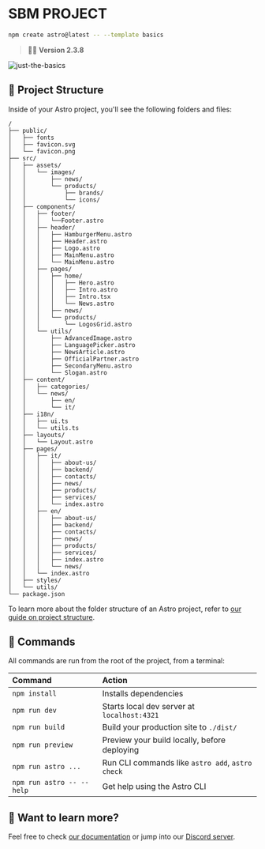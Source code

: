 # SBM PROJECT

```sh
npm create astro@latest -- --template basics
```

> 🧑‍🚀 **Version 2.3.8**

![just-the-basics](https://github.com/withastro/astro/assets/2244813/a0a5533c-a856-4198-8470-2d67b1d7c554)

## 🚀 Project Structure

Inside of your Astro project, you'll see the following folders and files:

```text
/
├── public/
│   ├── fonts
│   ├── favicon.svg
│   └── favicon.png
├── src/
│   ├── assets/
│   │   └── images/
│   │       ├── news/
│   │       └── products/
│   │           ├── brands/
│   │           └── icons/
│   ├── components/
│   │   ├── footer/
│   │   │   └──Footer.astro
│   │   ├── header/
│   │   │   ├── HamburgerMenu.astro
│   │   │   ├── Header.astro
│   │   │   ├── Logo.astro
│   │   │   ├── MainMenu.astro
│   │   │   └── MainMenu.astro
│   │   ├── pages/
│   │   │   ├── home/
│   │   │   │   ├── Hero.astro
│   │   │   │   ├── Intro.astro
│   │   │   │   ├── Intro.tsx
│   │   │   │   └── News.astro
│   │   │   ├── news/
│   │   │   └── products/
│   │   │       └── LogosGrid.astro
│   │   └── utils/
│   │       ├── AdvancedImage.astro
│   │       ├── LanguagePicker.astro
│   │       ├── NewsArticle.astro
│   │       ├── OfficialPartner.astro
│   │       ├── SecondaryMenu.astro
│   │       └── Slogan.astro
│   ├── content/
│   │   ├── categories/
│   │   └── news/
│   │       ├── en/
│   │       └── it/
│   ├── i18n/
│   │   ├── ui.ts
│   │   └── utils.ts
│   ├── layouts/
│   │   └── Layout.astro
│   ├── pages/
│   │   ├── it/
│   │   │   ├── about-us/
│   │   │   ├── backend/
│   │   │   ├── contacts/
│   │   │   ├── news/
│   │   │   ├── products/
│   │   │   ├── services/
│   │   │   └── index.astro
│   │   ├── en/
│   │   │   ├── about-us/
│   │   │   ├── backend/
│   │   │   ├── contacts/
│   │   │   ├── news/
│   │   │   ├── products/
│   │   │   ├── services/
│   │   │   ├── index.astro
│   │   │   └── news/
│   │   └── index.astro
│   ├── styles/
│   └── utils/
└── package.json
```

To learn more about the folder structure of an Astro project, refer to [our guide on project structure](https://docs.astro.build/en/basics/project-structure/).

## 🧞 Commands

All commands are run from the root of the project, from a terminal:

| Command                   | Action                                           |
| :------------------------ | :----------------------------------------------- |
| `npm install`             | Installs dependencies                            |
| `npm run dev`             | Starts local dev server at `localhost:4321`      |
| `npm run build`           | Build your production site to `./dist/`          |
| `npm run preview`         | Preview your build locally, before deploying     |
| `npm run astro ...`       | Run CLI commands like `astro add`, `astro check` |
| `npm run astro -- --help` | Get help using the Astro CLI                     |

## 👀 Want to learn more?

Feel free to check [our documentation](https://docs.astro.build) or jump into our [Discord server](https://astro.build/chat).
